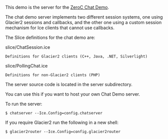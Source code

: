 This demo is the server for the [ZeroC Chat Demo](https://zeroc.com/chat/index.html).

The chat demo server implements two different session systems, one
using Glacier2 sessions and callbacks, and the other one using a
custom session mechanism for Ice clients that cannot use callbacks.

The Slice definitions for the chat demo are:

slice/ChatSession.ice

    Definitions for Glacier2 clients (C++, Java, .NET, Silverlight)

slice/PollingChat.ice

    Definitions for non-Glacier2 clients (PHP)

The server source code is located in the server subdirectory.

You can use this if you want to host your own Chat Demo server.

To run the server:

```
$ chatserver --Ice.Config=config.chatserver
```

If you require Glacier2 run the following in a new shell:

```
$ glacier2router --Ice.Config=config.glacier2router
```

